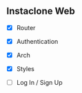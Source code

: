 ## Instaclone Web

- [x] Router
- [x] Authentication
- [x] Arch
- [x] Styles

- [ ] Log In / Sign Up